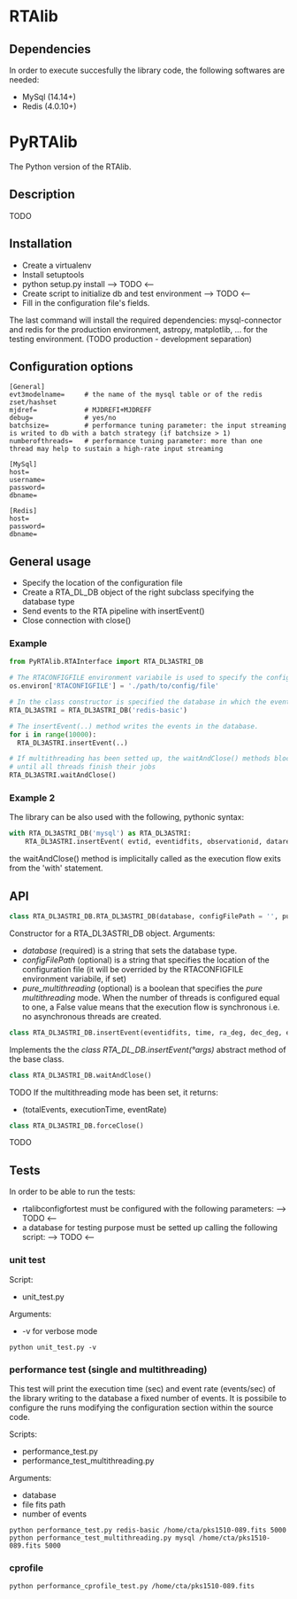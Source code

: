 # RTAlib

## Dependencies
In order to execute succesfully the library code, the following softwares are needed:
* MySql (14.14+)
* Redis (4.0.10+)

# PyRTAlib
The Python version of the RTAlib.

## Description
TODO

## Installation
* Create a virtualenv
* Install setuptools
* python setup.py install  --> TODO <--
* Create script to initialize db and test environment --> TODO <--
* Fill in the configuration file's fields.

The last command will install the required dependencies: mysql-connector and redis for the production environment,
astropy, matplotlib, ... for the testing environment. (TODO production - development separation)

## Configuration options
```
[General]
evt3modelname=     # the name of the mysql table or of the redis zset/hashset
mjdref=            # MJDREFI+MJDREFF
debug=             # yes/no
batchsize=         # performance tuning parameter: the input streaming is writed to db with a batch strategy (if batchsize > 1)
numberofthreads=   # performance tuning parameter: more than one thread may help to sustain a high-rate input streaming

[MySql]
host=
username=
password=
dbname=

[Redis]
host=
password=
dbname=
```

## General usage
* Specify the location of the configuration file
* Create a RTA_DL_DB object of the right subclass specifying the database type
* Send events to the RTA pipeline with insertEvent()
* Close connection with close()

### Example

```python
from PyRTAlib.RTAInterface import RTA_DL3ASTRI_DB

# The RTACONFIGFILE environment variabile is used to specify the configuration file path.
os.environ['RTACONFIGFILE'] = './path/to/config/file'  

# In the class constructor is specified the database in which the events will be writed.
RTA_DL3ASTRI = RTA_DL3ASTRI_DB('redis-basic')

# The insertEvent(..) method writes the events in the database.
for i in range(10000):
  RTA_DL3ASTRI.insertEvent(..)

# If multithreading has been setted up, the waitAndClose() methods blocks the execution
# until all threads finish their jobs
RTA_DL3ASTRI.waitAndClose()
```

### Example 2
The library can be also used with the following, pythonic syntax:
```python
with RTA_DL3ASTRI_DB('mysql') as RTA_DL3ASTRI:
    RTA_DL3ASTRI.insertEvent( evtid, eventidfits, observationid, datarepositoryid, ra_deg...)
```
the waitAndClose() method is implicitally called as the execution flow exits from the 'with' statement.



## API
```python
class RTA_DL3ASTRI_DB.RTA_DL3ASTRI_DB(database, configFilePath = '', pure_multithreading = False)
```
Constructor for a RTA_DL3ASTRI_DB object.
Arguments:
* *database* (required) is a string that sets the database type.
* *configFilePath* (optional) is a string that specifies the location of the configuration file (it will be overrided by the RTACONFIGFILE environment variabile, if set)
* *pure_multithreading* (optional) is a boolean that specifies the *pure multithreading* mode. When the number of threads is configured equal to one, a False value means that the execution flow is synchronous i.e. no asynchronous threads are created.

```python
class RTA_DL3ASTRI_DB.insertEvent(eventidfits, time, ra_deg, dec_deg, energy, detx, dety, mcid, observationid = 0, datarepositoryid = 0, status = 1)
```
Implements the the *class RTA_DL_DB.insertEvent(°args)* abstract method of the base class.

```python
class RTA_DL3ASTRI_DB.waitAndClose()
```
TODO
If the multithreading mode has been set, it returns:
* (totalEvents, executionTime, eventRate)


```python
class RTA_DL3ASTRI_DB.forceClose()
```
TODO



## Tests
In order to be able to run the tests:
* rtalibconfigfortest must be configured with the following parameters: --> TODO <--
* a database for testing purpose must be setted up calling the following script: --> TODO <--

### unit test
Script:
* unit_test.py

Arguments:
* -v for verbose mode

```shell
python unit_test.py -v
```

### performance test (single and multithreading)
This test will print the execution time (sec) and event rate (events/sec) of the library writing to the database a
fixed number of events. It is possibile to configure the runs modifying the configuration section within the source code.

Scripts:
* performance_test.py
* performance_test_multithreading.py

Arguments:
* database
* file fits path
* number of events

```
python performance_test.py redis-basic /home/cta/pks1510-089.fits 5000
python performance_test_multithreading.py mysql /home/cta/pks1510-089.fits 5000

```


### cprofile
```
python performance_cprofile_test.py /home/cta/pks1510-089.fits
```

